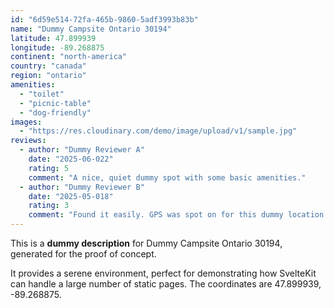 ```yaml
---
id: "6d59e514-72fa-465b-9860-5adf3993b83b"
name: "Dummy Campsite Ontario 30194"
latitude: 47.899939
longitude: -89.268875
continent: "north-america"
country: "canada"
region: "ontario"
amenities:
  - "toilet"
  - "picnic-table"
  - "dog-friendly"
images:
  - "https://res.cloudinary.com/demo/image/upload/v1/sample.jpg"
reviews:
  - author: "Dummy Reviewer A"
    date: "2025-06-022"
    rating: 5
    comment: "A nice, quiet dummy spot with some basic amenities."
  - author: "Dummy Reviewer B"
    date: "2025-05-018"
    rating: 3
    comment: "Found it easily. GPS was spot on for this dummy location."
---
```


This is a **dummy description** for Dummy Campsite Ontario 30194, generated for the proof of concept.

It provides a serene environment, perfect for demonstrating how SvelteKit can handle a large number of static pages. The coordinates are 47.899939, -89.268875.
